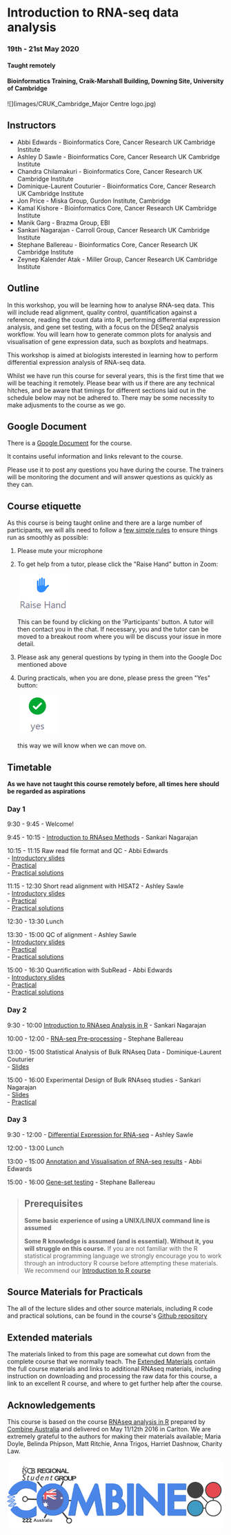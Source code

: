 # Introduction to RNA-seq data analysis 
### 19th - 21st May 2020
#### Taught remotely
#### Bioinformatics Training, Craik-Marshall Building, Downing Site, University of Cambridge

![](images/CRUK_Cambridge_Major Centre logo.jpg)

## Instructors

* Abbi Edwards - Bioinformatics Core, Cancer Research UK Cambridge Institute
* Ashley D Sawle - Bioinformatics Core, Cancer Research UK Cambridge Institute
* Chandra Chilamakuri - Bioinformatics Core, Cancer Research UK Cambridge Institute
* Dominique-Laurent Couturier - Bioinformatics Core, Cancer Research UK Cambridge Institute 
* Jon Price - Miska Group, Gurdon Institute, Cambridge
* Kamal Kishore - Bioinformatics Core, Cancer Research UK Cambridge Institute
* Manik Garg - Brazma Group, EBI
* Sankari Nagarajan - Carroll Group, Cancer Research UK Cambridge Institute
* Stephane Ballereau - Bioinformatics Core, Cancer Research UK Cambridge Institute
* Zeynep Kalender Atak - Miller Group, Cancer Research UK Cambridge Institute

## Outline

In this workshop, you will be learning how to analyse RNA-seq data.  This will
include read alignment, quality control, quantification against a reference,
reading the count data into R, performing differential expression analysis, and
gene set testing, with a focus on the DESeq2 analysis workflow. You will learn
how to generate common plots for analysis and visualisation of gene expression
data, such as boxplots and heatmaps. 

This workshop is aimed at biologists interested in learning how to perform
differential expression analysis of RNA-seq data. 

Whilst we have run this course for several years, this is the first time that
we will be teaching it remotely. Please bear with us if there are any
technical hitches, and be aware that timings for different sections laid out
in the schedule below may not be adhered to. There may be some necessity to
make adjusments to the course as we go.

## Google Document

There is a [Google Document](https://docs.google.com/document/d/1CoSD_vdKrRiIu6sdC4TvIr71uUUittCTDYnc9VlTlpw/edit?usp=sharing) for the course. 

It contains useful information and links relevant to the course.

Please use it to post any questions you have during the course. The
trainers will be monitoring the document and will answer questions as quickly
as they can.

## Course etiquette

As this course is being taught online and there are a large number of participants,
we will alls need to follow a [few simple rules](https://docs.google.com/presentation/d/e/2PACX-1vQv9nTlsdRC9iZJU138tLL1jrwNoryp8P-FnXxb_ugOOWjbav4QHTLYLLZj2KK4kTO0_3x3VlzSdrUu/pub?start=false&loop=false&delayms=3000) to ensure things run as smoothly as possible:

1. Please mute your microphone

2. To get help from a tutor, please click the "Raise Hand" button in Zoom:

    ![](images/raise_hand.png)
   
   This can be found by clicking on the 'Participants' button. A tutor will
   then contact you in the chat. If necessary, you and the tutor can be moved
   to a breakout room where you will be discuss your issue in more detail.

3. Please ask any general questions by typing in them into the Google Doc mentioned above

4. During practicals, when you are done, please press the green "Yes" button: 
    
    ![](images/yes_button.png)

   this way we will know when we can move on.

## Timetable

**As we have not taught this course remotely before, all times here should be
regarded as aspirations**

### Day 1

9:30 - 9:45 - Welcome!

9:45 - 10:15 - [Introduction to RNAseq
Methods](html/A_Introduction_to_RNAseq_Methods.html) - Sankari Nagarajan

10:15 - 11:15 Raw read file format and QC - Abbi Edwards  
    - [Introductory slides](html/B_FastQC.html)  
    - [Practical](html/B_FastQC_practical.html)  
    - [Practical solutions](html/B_FastQC_practical.Solutions.html)

11:15 - 12:30 Short read alignment with HISAT2 - Ashley Sawle  
    - [Introductory slides](html/C_Alignment_with_HISAT2.html)  
    - [Practical](html/C_Alignment_with_HISAT2_practical.html)  
    - [Practical solutions](html/C_Alignment_with_HISAT2.Solutions.html)

12:30 - 13:30 Lunch

13:30 - 15:00 QC of alignment - Ashley Sawle  
    - [Introductory slides](html/D_QC_of_aligned_reads.html)  
    - [Practical](html/D_QC_of_aligned_reads_practical.html)  
    - [Practical solutions](html/D_QC_of_aligned_reads.Solutions.html)

15:00 - 16:30 Quantification with SubRead - Abbi Edwards  
    - [Introductory slides](html/E_Read_Counts_with_Subread.html)  
    - [Practical](html/E_Read_Counts_with_Subread.practical.html)  
    - [Practical solutions](html/E_Read_Counts_with_Subread.Solutions.html)

### Day 2

9:30 - 10:00  [Introduction to RNAseq Analysis in R](html/01_Introduction_to_RNAseq_Analysis_in_R.html) - Sankari Nagarajan 

10:00 - 12:00 - [RNA-seq Pre-processing](html/02_Preprocessing_Data.html) -
Stephane Ballereau  
<!--     - [Practical solutions](html/02_Preprocessing_Data.Solutions.html)   -->

13:00 - 15:00 Statistical Analysis of Bulk RNAseq Data - Dominique-Laurent  
Couturier   
    - [Slides](html/StatsRNAseq_Couturier_20-05-2020.pdf)

15:00 - 16:00 Experimental Design of Bulk RNAseq studies - Sankari Nagarajan  
    - [Slides](html/ExperimentalDesignCourse_Nagarajan_20-05-2020.pdf)  
    - [Practical](html/RNAseq_ExperimentalDesignPractical.pdf)  
 
### Day 3

9:30 - 12:00 - [Differential Expression for
RNA-seq](html/04_DE_analysis_with_DESeq2.html) - Ashley Sawle   
<!--     - [practical solutions](html/04_DE_analysis.Solutions.html) -->

12:00 - 13:00 Lunch

13:00 - 15:00 [Annotation and Visualisation of RNA-seq
results](html/05_Annotation_and_Visualisation.html) - Abbi Edwards  
<!--    - [practical 
solutions](html/05_Annotation_and_Visualisation.Solutions.html) -->

15:00 - 16:00 [Gene-set testing](html/06_Gene_set_testing.html) - Stephane Ballereau 
<!--     - [practical solutions](html/06_Gene_set_testing.Solutions.html) -->

> ## Prerequisites
>
> __**Some basic experience of using a UNIX/LINUX command line is assumed**__
> 
> __**Some R knowledge is assumed (and is essential). Without it, you
> will struggle on this course.**__ 
> If you are not familiar with the R statistical programming language we
> strongly encourage you to work through an introductory R course before
> attempting these materials.
> We recommend our [Introduction to R course](https://bioinformatics-core-shared-training.github.io/r-intro/)

## Source Materials for Practicals

The all of the lecture slides and other source materials, including R code and 
practical solutions, can be found in the course's [Github 
repository](https://github.com/bioinformatics-core-shared-training/RNAseq_May_2020i_remote)

## Extended materials

The materials linked to from this page are somewhat cut down from the complete
course that we normally teach. The [Extended Materials](Extended_index.md)
contain the full course materials and links to additional RNAseq materials,
including instruction on downloading and processing the raw data for this
course, a link to an excellent R course, and where to get further help after
the course.

## Acknowledgements

This course is based on the course [RNAseq analysis in
R](http://combine-australia.github.io/2016-05-11-RNAseq/) prepared by [Combine
Australia](https://combine.org.au/) and delivered on May 11/12th 2016 in
Carlton. We are extremely grateful to the authors for making their materials
available; Maria Doyle, Belinda Phipson, Matt Ritchie, Anna Trigos, Harriet
Dashnow, Charity Law.

![](images/combine_banner_small.png)
